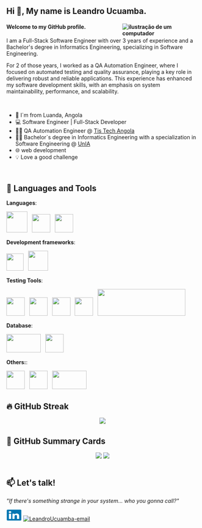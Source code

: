 ## Hi 👋, My name is Leandro Ucuamba.
#### Welcome to my GitHub profile.  <img src="https://raw.githubusercontent.com/MicaelliMedeiros/micaellimedeiros/master/image/computer-illustration.png" alt="ilustração de um computador" min-width="200px" max-width="200px" width="200px" align="right">

I am a Full-Stack Software Engineer with over 3 years of experience and a Bachelor's degree in Informatics Engineering, specializing in Software Engineering.

For 2 of those years, I worked as a QA Automation Engineer, where I focused on automated testing and quality assurance, playing a key role in delivering robust and reliable applications. This experience has enhanced my software development skills, with an emphasis on system maintainability, performance, and scalability.

<br>

- 🔰  I`m from Luanda, Angola
- 💻 Software Engineer | Full-Stack Developer
- 👨‍💻 QA Automation Engineer @ <a href="https://www.tistech.co.ao/">Tis Tech Angola</a>
- 👨‍🎓 Bachelor`s degree in Informatics Engineering with a specialization in Software Engineering @ <a href="http://197.234.119.70/index.aspx">UnIA</a>
- 🌐 web development
- 💡 Love a good challenge

<br>

## 🧰 Languages and Tools

**Languages**:

[<img src="https://img.icons8.com/?size=100&id=13679&format=png&color=000000" width="55" height="55">](https://www.java.com)  &nbsp;
[<img src="https://img.icons8.com/color/48/000000/javascript.png" width="48" height="48">](https://www.javascript.com)  &nbsp; 
[<img src="https://img.icons8.com/color/48/000000/typescript.png" width="48" height="48">](https://www.typescriptlang.org/)  &nbsp;

**Development frameworks**:

[<img src="https://icon.icepanel.io/Technology/svg/Spring.svg" width="45" height="45">](https://spring.io/) &nbsp;
[<img src="https://icon.icepanel.io/Technology/svg/Angular.svg" width="52" height="52">](https://angular.dev/) &nbsp;

**Testing Tools**:
 
[<img src="https://www.svgrepo.com/show/354321/selenium.svg" width="48" height="48">](https://www.selenium.dev)  &nbsp; 
[<img src="https://www.svgrepo.com/show/354202/postman-icon.svg" width="48" height="48">](https://www.postman.com)  &nbsp; 
[<img src="https://upload.wikimedia.org/wikipedia/commons/thumb/e/ef/K6-logo.svg/1200px-K6-logo.svg.png" width="48" height="48">](https://k6.io)  &nbsp;
[<img src="https://icon.icepanel.io/Technology/svg/Cypress.svg" width="48" height="48">](https://www.cypress.io)  &nbsp;
[<img src="https://upload.wikimedia.org/wikipedia/commons/7/75/Playwright_Logo.svg" width="230" height="70">](https://playwright.dev) &nbsp;

**Database**:  

[<img src="https://www.vectorlogo.zone/logos/mysql/mysql-official.svg" width="90" height="48">](https://www.mysql.com)  &nbsp; 
[<img src="https://upload.wikimedia.org/wikipedia/commons/thumb/2/29/Postgresql_elephant.svg/1200px-Postgresql_elephant.svg.png" width="48" height="48">](https://www.postgresql.org)  &nbsp; 

**Others:**:

[<img src="https://icon.icepanel.io/Technology/svg/GitHub-Actions.svg" width="48" height="48">](https://github.com/actions) &nbsp;
[<img src="https://icon.icepanel.io/Technology/svg/GitLab.svg" width="48" height="48">](https://about.gitlab.com/topics/ci-cd/) &nbsp;
[<img src="https://logohistory.net/wp-content/uploads/2023/06/AWS-Emblem.png" width="90" height="48">](https://aws.amazon.com) &nbsp;

##

## 🔥 GitHub Streak

<div align="center">
  <img src="https://github-readme-streak-stats.herokuapp.com/?user=LeandroUcuamba&theme=tokyonight&hide_border=true" />
</div>

## 🧠 GitHub Summary Cards
<div align="center">
  <img src="https://github-profile-summary-cards.vercel.app/api/cards/stats?username=LeandroUcuamba&theme=tokyonight" />
  <img src="https://github-profile-summary-cards.vercel.app/api/cards/repos-per-language?username=LeandroUcuamba&theme=tokyonight" />
</div>

<br>

## 📫 Let's talk!

_"If there's something strange in your system... who you gonna call?"_

[<img alt="LeandroUcuamba-linkedin" height="30" width="40" src="https://raw.githubusercontent.com/devicons/devicon/master/icons/linkedin/linkedin-original.svg">](https://www.linkedin.com/in/leandrosantosucuamba/)
[<img alt="LeandroUcuamba-email" height="35" width="35" src="https://icons.iconarchive.com/icons/dtafalonso/android-lollipop/256/Gmail-icon.png">](mailto:leandro.santosucuamba@gmail.com?subject=Contato%20pelo%20Github)
